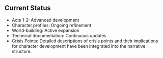 ## Current Status
- Acts 1-2: Advanced development
- Character profiles: Ongoing refinement
- World-building: Active expansion
- Technical documentation: Continuous updates
- Crisis Points: Detailed descriptions of crisis points and their implications for character development have been integrated into the narrative structure.
